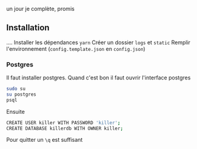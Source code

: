 
un jour je complète, promis


## Installation
....
Installer les dépendances `yarn`
Créer un dossier `logs` et `static`
Remplir l'environnement (`config.template.json` en `config.json`)



### Postgres
Il faut installer postgres. Quand c'est bon il faut ouvrir l'interface postgres
```sh
sudo su
su postgres
psql
```

Ensuite
```sh
CREATE USER killer WITH PASSWORD 'killer';
CREATE DATABASE killerdb WITH OWNER killer;
```
Pour quitter un `\q` est suffisant